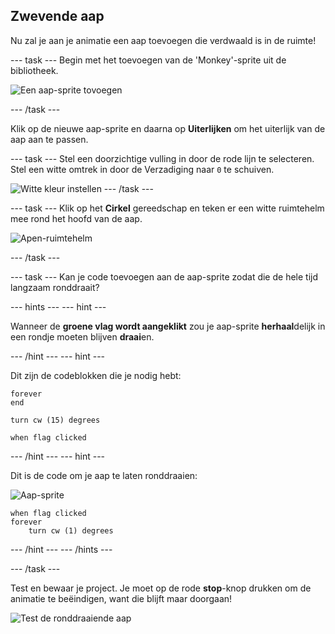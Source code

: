 ## Zwevende aap

Nu zal je aan je animatie een aap toevoegen die verdwaald is in de ruimte!

--- task --- Begin met het toevoegen van de 'Monkey'-sprite uit de bibliotheek.

![Een aap-sprite tovoegen](images/space-monkey-sprite.png)

--- /task ---

Klik op de nieuwe aap-sprite en daarna op **Uiterlijken** om het uiterlijk van de aap aan te passen.

--- task --- Stel een doorzichtige vulling in door de rode lijn te selecteren. Stel een witte omtrek in door de Verzadiging naar `0` te schuiven.

![Witte kleur instellen](images/make-white.png) --- /task ---

--- task --- Klik op het **Cirkel** gereedschap en teken er een witte ruimtehelm mee rond het hoofd van de aap.

![Apen-ruimtehelm](images/space-monkey-edit.png)

--- /task ---

--- task --- Kan je code toevoegen aan de aap-sprite zodat die de hele tijd langzaam ronddraait?

--- hints ---
 --- hint ---

Wanneer de **groene vlag wordt aangeklikt** zou je aap-sprite **herhaal**delijk in een rondje moeten blijven **draai**en.

--- /hint --- --- hint ---

Dit zijn de codeblokken die je nodig hebt:

```blocks3
forever
end

turn cw (15) degrees

when flag clicked
```

--- /hint --- --- hint ---

Dit is de code om je aap te laten ronddraaien:

![Aap-sprite](images/sprite-monkey.png)

```blocks3
when flag clicked
forever
    turn cw (1) degrees
```

--- /hint --- --- /hints ---

--- /task ---

Test en bewaar je project. Je moet op de rode **stop**-knop drukken om de animatie te beëindigen, want die blijft maar doorgaan!

![Test de ronddraaiende aap](images/space-spin-test.png)